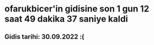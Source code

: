 # ofarukbicer'in gidisine son 1 gun 12 saat 49 dakika 37 saniye kaldi

## Gidis tarihi: 30.09.2022 :(
